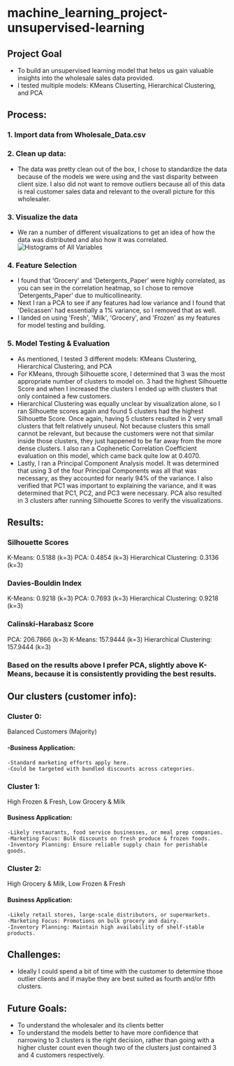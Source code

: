 # machine_learning_project-unsupervised-learning

## Project Goal
- To build an unsupervised learning model that helps us gain valuable insights into the wholesale sales data provided.
- I tested multiple models: KMeans Cluserting, Hierarchical Clustering, and PCA 
## Process:
### 1. Import data from Wholesale_Data.csv
### 2. Clean up data:
   - The data was pretty clean out of the box, I chose to standardize the data because of the models we were using and the vast disparity between client size. I also did not want to remove outliers because all of this data is real customer sales data and relevant to the overall picture for this wholesaler.
### 3. Visualize the data
   - We ran a number of different visualizations to get an idea of how the data was distributed and also how it was correlated.
   ![Histograms of All Variables](https://raw.githubusercontent.com/colterwood/ml-project-unsupervised-learning/main/visualizations/histograms.png)


### 4. Feature Selection
   - I found that 'Grocery' and 'Detergents_Paper' were highly correlated, as you can see in the correlation heatmap, so I chose to remove 'Detergents_Paper' due to multicollinearity.
   - Next I ran a PCA to see if any features had low variance and I found that 'Delicassen' had essentially a 1% variance, so I removed that as well.
   - I landed on using 'Fresh', 'Milk', 'Grocery', and 'Frozen' as my features for model testing and building.
### 5. Model Testing & Evaluation
   - As mentioned, I tested 3 different models: KMeans Clustering, Hierarchical Clustering, and PCA
   - For KMeans, through Silhouette score, I determined that 3 was the most appropriate number of clusters to model on. 3 had the highest Silhouette Score and when I increased the clusters I ended up with clusters that only contained a few customers.
   - Hierarchical Clustering was equally unclear by visualization alone, so I ran Silhouette scores again and found 5 clusters had the highest Silhouette Score. Once again, having 5 clusters resulted in 2 very small clusters that felt relatively unuseul. Not because clusters this small cannot be relevant, but because the customers were not that similar inside those clusters, they just happened to be far away from the more dense clusters. I also ran a Cophenetic Correlation Coefficient evaluation on this model, which came back quite low at 0.4070.
   - Lastly, I ran a Principal Component Analysis model. It was determined that using 3 of the four Principal Components was all that was necessary, as they accounted for nearly 94% of the variance. I also verified that PC1 was important to explaining the variance, and it was determined that PC1, PC2, and PC3 were necessary. PCA also resulted in 3 clusters after running Silhouette Scores to verify the visualizations.
   
## Results:
### Silhouette Scores
K-Means: 0.5188 (k=3)
PCA: 0.4854 (k=3)
Hierarchical Clustering: 0.3136 (k=3)

### Davies-Bouldin Index
K-Means: 0.9218 (k=3)
PCA: 0.7693 (k=3)
Hierarchical Clustering: 0.9218 (k=3)

### Calinski-Harabasz Score
PCA: 206.7866 (k=3)
K-Means: 157.9444 (k=3)
Hierarchical Clustering: 157.9444 (k=3)

### Based on the results above I prefer PCA, slightly above K-Means, because it is consistently providing the best results. 

## Our clusters (customer info):
### Cluster 0: 
Balanced Customers (Majority)

#### -Business Application:
    -Standard marketing efforts apply here.
    -Could be targeted with bundled discounts across categories.

### Cluster 1: 
High Frozen & Fresh, Low Grocery & Milk

#### Business Application:
    -Likely restaurants, food service businesses, or meal prep companies.
    -Marketing Focus: Bulk discounts on fresh produce & frozen foods.
    -Inventory Planning: Ensure reliable supply chain for perishable goods.

### Cluster 2: 
High Grocery & Milk, Low Frozen & Fresh

#### Business Application:
    -Likely retail stores, large-scale distributors, or supermarkets.
    -Marketing Focus: Promotions on bulk grocery and dairy.
    -Inventory Planning: Maintain high availability of shelf-stable products.

## Challenges:
- Ideally I could spend a bit of time with the customer to determine those outlier clients and if maybe they are best suited as fourth and/or fifth clusters. 

## Future Goals:
- To understand the wholesaler and its clients better
- To understand the models better to have more confidence that narrowing to 3 clusters is the right decision, rather than going with a higher cluster count even though two of the clusters just contained 3 and 4 customers respectively.

